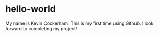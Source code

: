 # hello-world

My name is Kevin Cockerham.
This is my first time using Github.
I look forward to completing my project!


